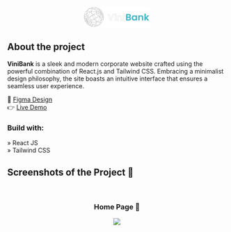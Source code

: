 <div align='center'>
  <img style="width:30%" src='src/assets/logo.png'/>
</div>

<h2>About the project</h2>

<p>
  <b>ViniBank</b> is a sleek and modern corporate website crafted using the powerful combination of React.js and Tailwind CSS. Embracing a minimalist design philosophy, the site boasts an intuitive interface that ensures a seamless user experience.
</p>

🎨 <a href="https://www.figma.com/file/bUGIPys15E78w9bs1l4tgS/HooBank?type=design&node-id=310-485&mode=design">Figma Design</a><br>
👉 <a href='https://bank-site-chi.vercel.app'>Live Demo</a>

<h3>Build with:</h3>

» React JS <br>
» Tailwind CSS

<h2>Screenshots of the Project 📸</h2>
<br>

<h3 align='center'>Home Page 🏡</h3>

<div align='center'>
  <img src='https://github.com/rxvinicius/user-images/blob/3ff162c9b338ac0990456de37f5ca459c94aacb6/vinibank.png'/>
</div>
